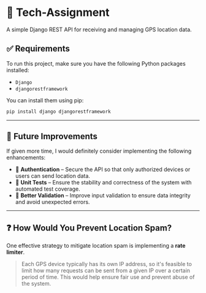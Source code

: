 
# 📍 Tech-Assignment

A simple Django REST API for receiving and managing GPS location data.

## ✅ Requirements

To run this project, make sure you have the following Python packages installed:

- `Django`
- `djangorestframework`

You can install them using pip:

```bash
pip install django djangorestframework
```

---

## 🚀 Future Improvements

If given more time, I would definitely consider implementing the following enhancements:

- 🔐 **Authentication** – Secure the API so that only authorized devices or users can send location data.
- 🧪 **Unit Tests** – Ensure the stability and correctness of the system with automated test coverage.
- 🧹 **Better Validation** – Improve input validation to ensure data integrity and avoid unexpected errors.

---

## ❓ How Would You Prevent Location Spam?

One effective strategy to mitigate location spam is implementing a **rate limiter**.

> Each GPS device typically has its own IP address, so it's feasible to limit how many requests can be sent from a given IP over a certain period of time. This would help ensure fair use and prevent abuse of the system.

